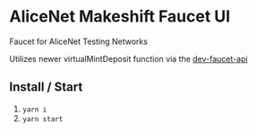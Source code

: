 # AliceNet Makeshift Faucet UI

Faucet for AliceNet Testing Networks 

Utilizes newer virtualMintDeposit function via the [dev-faucet-api](https://github.com/MadBase/dev-faucet-api)

## Install / Start

1. `yarn i`
2. `yarn start`